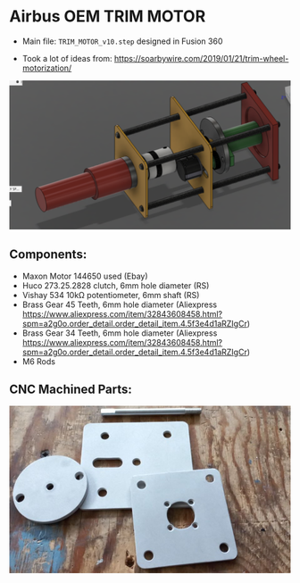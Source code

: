 # Airbus OEM TRIM MOTOR

* Main file: `TRIM_MOTOR_v10.step` designed in Fusion 360 

* Took a lot of ideas from: https://soarbywire.com/2019/01/21/trim-wheel-motorization/

![Machined Parts](preview.png)

## Components:

* Maxon Motor 144650 used (Ebay)
* Huco 273.25.2828 clutch, 6mm hole diameter (RS)
* Vishay 534 10kΩ potentiometer, 6mm shaft (RS)
* Brass Gear 45 Teeth, 6mm hole diameter (Aliexpress https://www.aliexpress.com/item/32843608458.html?spm=a2g0o.order_detail.order_detail_item.4.5f3e4d1aRZIgCr) 
* Brass Gear 34 Teeth, 6mm hole diameter (Aliexpress https://www.aliexpress.com/item/32843608458.html?spm=a2g0o.order_detail.order_detail_item.4.5f3e4d1aRZIgCr)
* M6 Rods

## CNC Machined Parts:

![Machined Parts](machined_parts.jpg)
